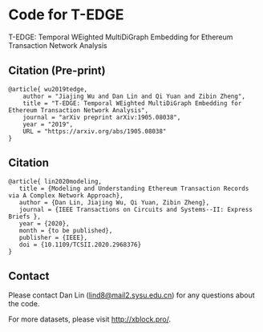 # Code for T-EDGE

T-EDGE: Temporal WEighted MultiDiGraph Embedding for Ethereum Transaction Network Analysis

## Citation (Pre-print)
```
@article{ wu2019tedge,
	author = "Jiajing Wu and Dan Lin and Qi Yuan and Zibin Zheng",
	title = "T-EDGE: Temporal WEighted MultiDiGraph Embedding for Ethereum Transaction Network Analysis",
	journal = "arXiv preprint arXiv:1905.08038",
	year = "2019",
	URL = "https://arxiv.org/abs/1905.08038"
}
```

## Citation
```
@article{ lin2020modeling,
   title = {Modeling and Understanding Ethereum Transaction Records via A Complex Network Approach},
   author = {Dan Lin, Jiajing Wu, Qi Yuan, Zibin Zheng},
   journal = {IEEE Transactions on Circuits and Systems--II: Express Briefs },
   year = {2020},
   month = {to be published},
   publisher = {IEEE},
   doi = {10.1109/TCSII.2020.2968376}
}
```

## Contact
Please contact Dan Lin (lind8@mail2.sysu.edu.cn) for any questions about the code.

For more datasets, please visit http://xblock.pro/.
